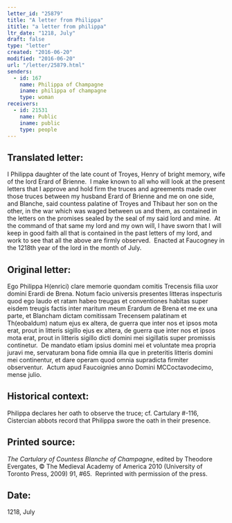 ```yaml
---
letter_id: "25879"
title: "A letter from Philippa"
ititle: "a letter from philippa"
ltr_date: "1218, July"
draft: false
type: "letter"
created: "2016-06-20"
modified: "2016-06-20"
url: "/letter/25879.html"
senders:
  - id: 167
    name: Philippa of Champagne
    iname: philippa of champagne
    type: woman
receivers:
  - id: 21531
    name: Public
    iname: public
    type: people
---
```

<h2> Translated letter:</h2><p>I Philippa daughter of the late count of Troyes, Henry of bright memory, wife of the lord Erard of Brienne.&nbsp; I make known to all who will look at the present letters that I approve and hold firm the truces and agreements made over those truces between my husband Erard of Brienne and me on one side, and Blanche, said countess palatine of Troyes and Thibaut her son on the other, in the war which was waged between us and them, as contained in the letters on the promises sealed by the seal of my said lord and mine.&nbsp; At the command of that same my lord and my own will, I have sworn that I will keep in good faith all that is contained in the past letters of my lord, and work to see that all the above are firmly observed.&nbsp; Enacted at Faucogney in the 1218th year of the lord in the month of July.</p><h2 class="mt-4"> Original letter:</h2><p>Ego Philippa H(enrici) clare memorie quondam comitis Trecensis filia uxor domini Erardi de Brena. Notum facio universis presentes litteras inspecturis quod ego laudo et ratam habeo treugas et conventiones habitas super eisdem treugis factis inter maritum meum Erardum de Brena et me ex una parte, et Blancham dictam comitissam Trecensem palatinam et Th(eobaldum) natum ejus ex altera, de guerra que inter nos et ipsos mota erat, prout in litteris sigillo ejus ex altera, de guerra que inter nos et ipsos mota erat, prout in litteris sigillo dicti domini mei sigillatis super promissis continetur.&nbsp; De mandato etiam ipsius domini mei et voluntate mea propria juravi me, servaturam bona fide omnia illa que in preteritis litteris domini mei&nbsp;continentur, et dare operam quod omnia supradicta firmiter observentur.&nbsp; Actum apud Faucoignies anno Domini MCCoctavodecimo, mense julio.</p><p></p><h2 class="mt-4"> Historical context:</h2><p>Philippa declares her oath to observe the truce; cf. Cartulary #-116, Cistercian abbots record that Philippa swore the oath in their presence.&nbsp;</p><h2 class="mt-4"> Printed source:</h2><p><i>The Cartulary of Countess Blanche of Champagne</i>, edited by Theodore Evergates, © The Medieval Academy of America 2010 (University of Toronto Press, 2009) 91, #65.&nbsp; Reprinted with permission of the press.</p><h2 class="mt-4"> Date:</h2>1218, July